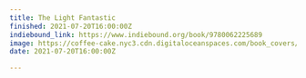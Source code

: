 ```yaml
---
title: The Light Fantastic
finished: 2021-07-20T16:00:00Z
indiebound_link: https://www.indiebound.org/book/9780062225689
image: https://coffee-cake.nyc3.cdn.digitaloceanspaces.com/book_covers/2021/the-light-fantastic.webp
date: 2021-07-20T16:00:00Z

---
```


